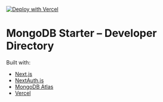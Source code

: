 [![Deploy with Vercel](https://vercel.com/button)](https://vercel.com/new/clone?repository-url=https%3A%2F%2Fgithub.com%2Fvercel%2Fmongodb-starter&project-name=mongodb-nextjs&repo-name=mongodb-nextjs&demo-title=MongoDB%20Developer%20Directory&demo-description=Log%20in%20with%20GitHub%20to%20create%20a%20directory%20of%20contacts.&demo-url=https%3A%2F%2Fmongodb.vercel.app%2F&demo-image=https%3A%2F%2Fmongodb.vercel.app%2Fthumbnail.png&integration-ids=oac_jnzmjqM10gllKmSrG0SGrHOH)

# MongoDB Starter – Developer Directory

Built with:

- [Next.js](https://nextjs.org/)
- [NextAuth.js](https://next-auth.js.org/)
- [MongoDB Atlas](https://www.mongodb.com/atlas/database)
- [Vercel](https://vercel.com/)
